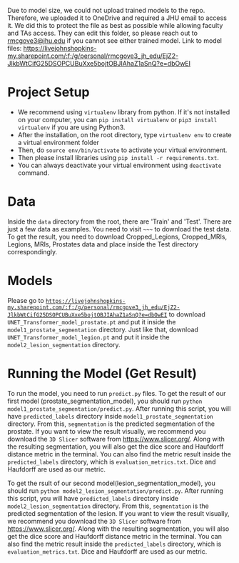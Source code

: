 Due to model size, we could not upload trained models to the repo. Therefore, we uploaded it to OneDrive and required a JHU email to access it. We did this to protect the file as
best as possible while allowing faculty and TAs access. They can edit this folder, so please reach out to rmcgove3@jhu.edu if you cannot see either trained model.
Link to model files: https://livejohnshopkins-my.sharepoint.com/:f:/g/personal/rmcgove3_jh_edu/EjZ2-JlkbWtCifG25DSOPCUBuXxe5bojtOBJIAhaZ1aSnQ?e=dbOwEI

# Project Setup
- We recommend using `virtualenv` library from python. If it's not installed on your computer, you can `pip install virtualenv` or `pip3 install virtualenv` if you are using Python3.
- After the installation, on the root directory, type `virtualenv env` to create a virtual environment folder
- Then, do `source env/bin/activate` to activate your virtual environment.
- Then please install libraries using `pip install -r requirements.txt`.
- You can always deactivate your virtual environment using `deactivate` command.

# Data
Inside the `data` directory from the root, there are 'Train' and 'Test'. There are just a few data as examples. You need to visit `~~~` to download the test data. To get the result, you need to download Cropped_Legions, Cropped_MRIs, Legions, MRIs, Prostates data and place inside the Test directory correspondingly.

# Models
Please go to [`https://livejohnshopkins-my.sharepoint.com/:f:/g/personal/rmcgove3_jh_edu/EjZ2-JlkbWtCifG25DSOPCUBuXxe5bojtOBJIAhaZ1aSnQ?e=dbOwEI`](https://livejohnshopkins-my.sharepoint.com/:f:/g/personal/rmcgove3_jh_edu/EjZ2-JlkbWtCifG25DSOPCUBuXxe5bojtOBJIAhaZ1aSnQ?e=dbOwEI) to download `UNET_Transformer_model_prostate.pt` and put it inside the `model1_prostate_segmentation` directory. Just like that, download `UNET_Transformer_model_legion.pt` and put it inside the `model2_lesion_segmentation` directory.

# Running the Model (Get Result)
To run the model, you need to run `predict.py` files. To get the result of our first model (prostate_segmentation_model), you should run `python model1_prostate_segmentation/predict.py`. After running this script, you will have `predicted_labels` directory inside `model1_prostate_segmentation` directory. From this, `segmentation` is the predicted segmentation of the prostate. If you want to view the result visually, we recommend you download the `3D Slicer` software from https://www.slicer.org/. Along with the resulting segmentation, you will also get the dice score and Haufdorff distance metric in the terminal. You can also find the metric result inside the `predicted_labels` directory, which is `evaluation_metrics.txt`. Dice and Haufdorff are used as our metric.

To get the rsult of our second model(lesion_segmentation_model), you should run `python model2_lesion_segmentation/predict.py`. After running this script, you will have `predicted_labels` directory inside `model2_lesion_segmentation` directory. From this, `segmentation` is the predicted segmentation of the lesion. If you want to view the result visually, we recommend you download the `3D Slicer` software from https://www.slicer.org/. Along with the resulting segmentation, you will also get the dice score and Haufdorff distance metric in the terminal. You can also find the metric result inside the `predicted_labels` directory, which is `evaluation_metrics.txt`. Dice and Haufdorff are used as our metric.